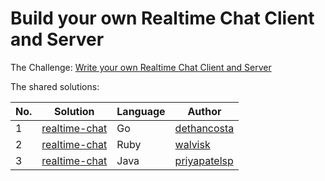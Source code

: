 # Build your own Realtime Chat Client and Server

The Challenge: [Write your own Realtime Chat Client and Server](https://codingchallenges.fyi/challenges/challenge-realtime-chat)

The shared solutions:

| No. | Solution | Language | Author |
|-----|----------|----------|--------|
| 1 | [realtime-chat](https://github.com/dethancosta/realtime-chat) | Go | [dethancosta](https://github.com/dethancosta) |
| 2 | [realtime-chat](https://github.com/walvisk/realtime-chat) | Ruby | [walvisk](https://github.com/walvisk) |
| 3 | [realtime-chat](https://github.com/priyapatelsp/Realtime-Chat-Client-and-Server)  | Java     | [priyapatelsp](https://github.com/priyapatelsp)  |